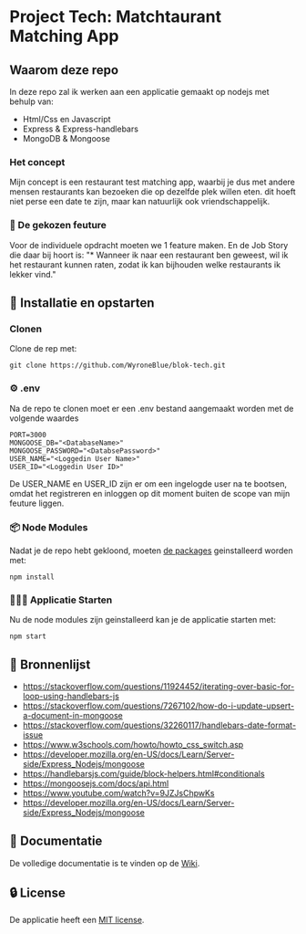 # Project Tech: Matchtaurant Matching App 

## Waarom deze repo
In deze repo zal ik werken aan een applicatie gemaakt op nodejs met behulp van:
- Html/Css en Javascript
- Express & Express-handlebars 
- MongoDB & Mongoose


### Het concept
Mijn concept is een restaurant test matching app, waarbij je dus met andere mensen restaurants kan bezoeken die op dezelfde plek willen eten. dit hoeft niet perse een date te zijn, maar kan natuurlijk ook vriendschappelijk.

### 📱 De gekozen feuture
Voor de individuele opdracht moeten we 1 feature maken. En de Job Story die daar bij hoort is: "* Wanneer ik naar een restaurant ben geweest, wil ik het restaurant kunnen raten, zodat ik kan bijhouden welke restaurants ik lekker vind."

## 🔧 Installatie en opstarten
### Clonen
Clone de rep met: 
```
git clone https://github.com/WyroneBlue/blok-tech.git
```

### ⚙ .env
Na de repo te clonen moet er een .env bestand aangemaakt worden met de volgende waardes
```
PORT=3000
MONGOOSE_DB="<DatabaseName>"
MONGOOSE_PASSWORD="<DatabsePassword>"
USER_NAME="<Loggedin User Name>"
USER_ID="<Loggedin User ID>"
```
De USER_NAME en USER_ID zijn er om een ingelogde user na te bootsen, omdat het registreren en inloggen op dit moment buiten de scope van mijn feuture liggen.

### 📦 Node Modules
Nadat je de repo hebt gekloond, moeten [de packages](/package.json) geinstalleerd worden met:
```
npm install
``` 

### 🏃🏾‍♂️ Applicatie Starten
Nu de node modules zijn geinstalleerd kan je de applicatie starten met:
```
npm start
``` 

## 📃 Bronnenlijst
- https://stackoverflow.com/questions/11924452/iterating-over-basic-for-loop-using-handlebars-js
- https://stackoverflow.com/questions/7267102/how-do-i-update-upsert-a-document-in-mongoose
- https://stackoverflow.com/questions/32260117/handlebars-date-format-issue
- https://www.w3schools.com/howto/howto_css_switch.asp
- https://developer.mozilla.org/en-US/docs/Learn/Server-side/Express_Nodejs/mongoose
- https://handlebarsjs.com/guide/block-helpers.html#conditionals
- https://mongoosejs.com/docs/api.html
- https://www.youtube.com/watch?v=9JZJsChpwKs
- https://developer.mozilla.org/en-US/docs/Learn/Server-side/Express_Nodejs/mongoose


## 📖 Documentatie
De volledige documentatie is te vinden op de [Wiki](https://github.com/WyroneBlue/blok-tech/wiki).

## 🔒 License
De applicatie heeft een [MIT license](https://github.com/WyroneBlue/blok-tech/blob/main/LICENSE).
